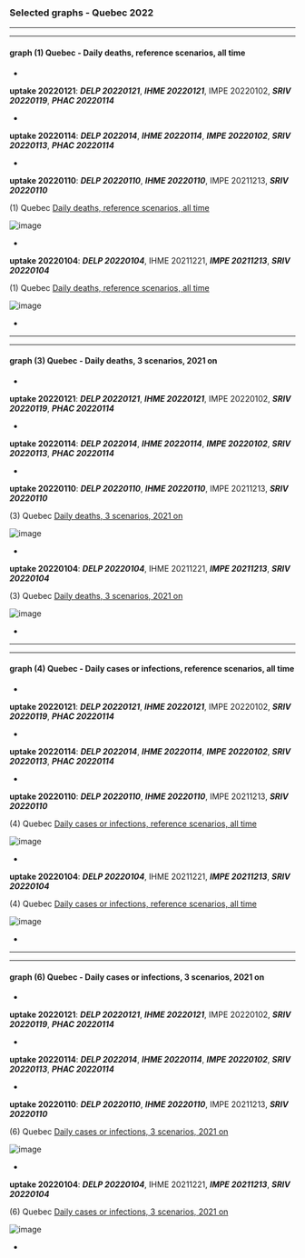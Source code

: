 ### Selected graphs - Quebec 2022
  
****
****
    
#### graph (1) Quebec - Daily deaths, reference scenarios, all time
  
  
  
  
*

**uptake 20220121**: **_DELP 20220121_**, **_IHME 20220121_**, IMPE 20220102, **_SRIV 20220119_**, **_PHAC 20220114_** 



*


**uptake 20220114**: **_DELP 2022014_**, **_IHME 20220114_**, **_IMPE 20220102_**, **_SRIV 20220113_**, **_PHAC 20220114_**



*

**uptake 20220110**: **_DELP 20220110_**, **_IHME 20220110_**, IMPE 20211213, **_SRIV 20220110_**

(1) Quebec [Daily deaths, reference scenarios, all time](https://github.com/pourmalek/CovidVisualizedCountry/blob/main/20220110/output/merge/main/SUB1%2011bDayDeaMERGsub%20alltime%20Quebec%20-%20COVID-19%20daily%20deaths%2C%20Canada%2C%20Quebec%2C%20reference%20scenarios%2C%20all%20time.pdf)

![image](https://user-images.githubusercontent.com/30849720/149049158-c20a7483-de2d-497f-a79f-72ad58a2fec6.png)

*

**uptake 20220104**: **_DELP 20220104_**, IHME 20211221, **_IMPE 20211213_**, **_SRIV 20220104_**

(1) Quebec [Daily deaths, reference scenarios, all time](https://github.com/pourmalek/CovidVisualizedCountry/blob/main/20220104/output/merge/main/SUB1%2011bDayDeaMERGsub%20alltime%20Quebec%20-%20COVID-19%20daily%20deaths%2C%20Canada%2C%20Quebec%2C%20reference%20scenarios%2C%20all%20time.pdf)

![image](https://user-images.githubusercontent.com/30849720/148280026-57a811c0-753b-41fa-9e69-392c21a777b6.png)
 
*














****
****
    
#### graph (3) Quebec - Daily deaths, 3 scenarios, 2021 on
  
  
  
  
*

**uptake 20220121**: **_DELP 20220121_**, **_IHME 20220121_**, IMPE 20220102, **_SRIV 20220119_**, **_PHAC 20220114_** 



*


**uptake 20220114**: **_DELP 2022014_**, **_IHME 20220114_**, **_IMPE 20220102_**, **_SRIV 20220113_**, **_PHAC 20220114_**



*

**uptake 20220110**: **_DELP 20220110_**, **_IHME 20220110_**, IMPE 20211213, **_SRIV 20220110_**

(3) Quebec [Daily deaths, 3 scenarios, 2021 on](https://github.com/pourmalek/CovidVisualizedCountry/blob/main/20220110/output/merge/main/SUB3%2014b1DayDeaMERGsub%202021%203%20scenarios%20Quebec%20-%20COVID-19%20daily%20deaths%2C%20Canada%2C%20Quebec%2C%203%20scenarios%2C%202021.pdf)

 ![image](https://user-images.githubusercontent.com/30849720/149049211-8891371b-222d-4fa6-97f3-e1bedb1d9943.png)
 
*

**uptake 20220104**: **_DELP 20220104_**, IHME 20211221, **_IMPE 20211213_**, **_SRIV 20220104_**

(3) Quebec [Daily deaths, 3 scenarios, 2021 on](https://github.com/pourmalek/CovidVisualizedCountry/blob/main/20220104/output/merge/main/SUB3%2014b1DayDeaMERGsub%202021%203%20scenarios%20Quebec%20-%20COVID-19%20daily%20deaths%2C%20Canada%2C%20Quebec%2C%203%20scenarios%2C%202021.pdf)

![image](https://user-images.githubusercontent.com/30849720/148280180-0372c09d-df76-4379-8840-d9e3df9f2ec0.png)
 
*








****
****
    
#### graph (4) Quebec - Daily cases or infections, reference scenarios, all time
  
  
  
  
*

**uptake 20220121**: **_DELP 20220121_**, **_IHME 20220121_**, IMPE 20220102, **_SRIV 20220119_**, **_PHAC 20220114_** 



*


**uptake 20220114**: **_DELP 2022014_**, **_IHME 20220114_**, **_IMPE 20220102_**, **_SRIV 20220113_**, **_PHAC 20220114_**



*

**uptake 20220110**: **_DELP 20220110_**, **_IHME 20220110_**, IMPE 20211213, **_SRIV 20220110_**

(4) Quebec [Daily cases or infections, reference scenarios, all time](https://github.com/pourmalek/CovidVisualizedCountry/blob/main/20220110/output/merge/main/SUB4%2031bDayCasMERGsub%20alltime%20Quebec%20-%20COVID-19%20daily%20cases%2C%20Canada%2C%20Quebec%2C%20reference%20scenarios.pdf)

![image](https://user-images.githubusercontent.com/30849720/149049268-e84f1e4f-adb9-4d8a-94cd-d6c0d3949673.png)

*

**uptake 20220104**: **_DELP 20220104_**, IHME 20211221, **_IMPE 20211213_**, **_SRIV 20220104_**

(4) Quebec [Daily cases or infections, reference scenarios, all time](https://github.com/pourmalek/CovidVisualizedCountry/blob/main/20220104/output/merge/main/SUB4%2031bDayCasMERGsub%20alltime%20Quebec%20-%20COVID-19%20daily%20cases%2C%20Canada%2C%20Quebec%2C%20reference%20scenarios.pdf)

![image](https://user-images.githubusercontent.com/30849720/148280271-7e103cc1-750c-4957-821f-45beca50f1d1.png)
 
*












****
****
    
#### graph (6) Quebec - Daily cases or infections, 3 scenarios, 2021 on
  
  
  
  
*

**uptake 20220121**: **_DELP 20220121_**, **_IHME 20220121_**, IMPE 20220102, **_SRIV 20220119_**, **_PHAC 20220114_** 



*


**uptake 20220114**: **_DELP 2022014_**, **_IHME 20220114_**, **_IMPE 20220102_**, **_SRIV 20220113_**, **_PHAC 20220114_**



*

**uptake 20220110**: **_DELP 20220110_**, **_IHME 20220110_**, IMPE 20211213, **_SRIV 20220110_**

(6) Quebec [Daily cases or infections, 3 scenarios, 2021 on](https://github.com/pourmalek/CovidVisualizedCountry/blob/main/20220110/output/merge/main/SUB6%2034bDayCasMERGsub%202021%203scen%20Quebec%20-%20COVID-19%20daily%20cases%2C%20Canada%2C%20Quebec%2C%203%20scenarios%2C%202021%2C%20uncertainty.pdf)

 ![image](https://user-images.githubusercontent.com/30849720/149049402-d05c31e1-110a-4d27-b118-1cd362c76010.png)
 
*

**uptake 20220104**: **_DELP 20220104_**, IHME 20211221, **_IMPE 20211213_**, **_SRIV 20220104_**

(6) Quebec [Daily cases or infections, 3 scenarios, 2021 on](https://github.com/pourmalek/CovidVisualizedCountry/blob/main/20220104/output/merge/main/SUB6%2034bDayCasMERGsub%202021%203scen%20Quebec%20-%20COVID-19%20daily%20cases%2C%20Canada%2C%20Quebec%2C%203%20scenarios%2C%202021%2C%20uncertainty.pdf)

![image](https://user-images.githubusercontent.com/30849720/148280455-682540ab-8111-4bf8-8790-9c68f83e37e8.png)
 
*





